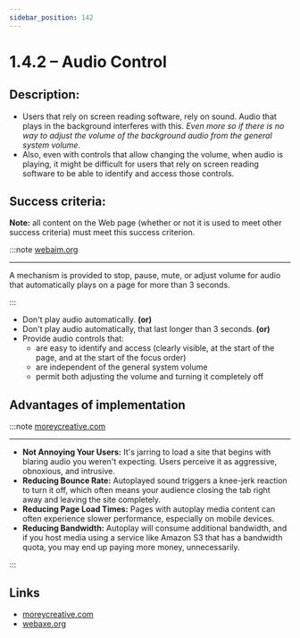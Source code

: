 ```yaml
---
sidebar_position: 142
---
```


# 1.4.2 – Audio Control

## Description:

*   Users that rely on screen reading software, rely on sound. Audio that plays in the background interferes with this.
_Even more so if there is no way to adjust the volume of the background audio from the general system volume._
*   Also, even with controls that allow changing the volume, when audio is playing, it might be difficult for
users that rely on screen reading software to be able to identify and access those controls.


## Success criteria:

**Note:**
all content on the Web page (whether or not it is used to meet other success criteria)
must meet this success criterion.


:::note [webaim.org](https://webaim.org/standards/wcag/checklist)

---

A mechanism is provided to stop, pause, mute, or adjust volume for audio that automatically
plays on a page for more than 3 seconds.

:::

* Don't play audio automatically. **(or)**
* Don't play audio automatically, that last longer than 3 seconds. **(or)**
* Provide audio controls that:
  * are easy to identify and access (clearly visible, at the start of the page, and at the start of the focus order)
  * are independent of the general system volume
  * permit both adjusting the volume and turning it completely off


## Advantages of implementation

:::note [moreycreative.com](https://www.moreycreative.com/wcag/1.4.2-audio-control)

---

*   **Not Annoying Your Users:**
It's jarring to load a site that begins with blaring audio you weren't expecting.
Users perceive it as aggressive, obnoxious, and intrusive.
*   **Reducing Bounce Rate:**
Autoplayed sound triggers a knee-jerk reaction to turn it off, which often means your
audience closing the tab right away and leaving the site completely.
*   **Reducing Page Load Times:**
Pages with autoplay media content can often experience slower performance, especially on mobile devices.
*   **Reducing Bandwidth:**
Autoplay will consume additional bandwidth, and if you host media using a service like Amazon S3
that has a bandwidth quota, you may end up paying more money, unnecessarily.

:::


## Links

*   [moreycreative.com](https://www.moreycreative.com/wcag/1.4.2-audio-control)
*   [webaxe.org](https://www.webaxe.org/detecting-screen-readers-no/)
